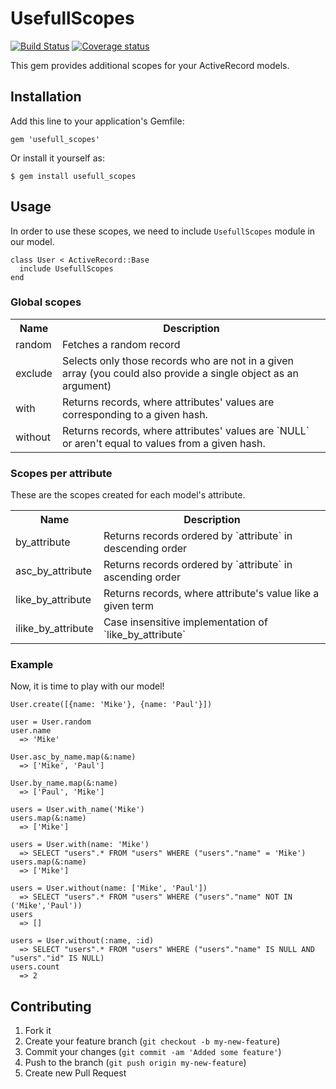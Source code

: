 # UsefullScopes
[![Build Status](https://travis-ci.org/kaize/usefull_scopes.png?branch=master)](https://travis-ci.org/kaize/usefull_scopes)
[![Coverage status](https://coveralls.io/repos/zzet/usefull_scopes/badge.png?branch=testing)](https://coveralls.io/r/zzet/usefull_scopes)

This gem provides additional scopes for your ActiveRecord models.

## Installation

Add this line to your application's Gemfile:

    gem 'usefull_scopes'

Or install it yourself as:

    $ gem install usefull_scopes

## Usage

In order to use these scopes, we need to include `UsefullScopes` module in our model.

    class User < ActiveRecord::Base
      include UsefullScopes
    end

### Global scopes

<table>
  <tr>
    <th>Name</th>
    <th>Description</th>
  </tr>
  <tr>
    <td>random</td>
    <td>Fetches a random record</td>
  </tr>
  <tr>
    <td>exclude</td>
    <td>Selects only those records who are not in a given array (you could also provide a single object as an argument)</td>
  </tr>
  <tr>
    <td>with</td>
    <td>Returns records, where attributes' values are corresponding to a given hash.</td>
  </tr>
  <tr>
    <td>without</td>
    <td>Returns records, where attributes' values are `NULL` or aren't equal to values from a given hash.</td>
  </tr>
</table>

### Scopes per attribute

These are the scopes created for each model's attribute.

<table>
  <tr>
    <th>Name</th>
    <th>Description</th>
  </tr>
  <tr>
    <td>by_attribute</td>
    <td>Returns records ordered by `attribute` in descending order</td>
  </tr>
  <tr>
    <td>asc_by_attribute</td>
    <td>Returns records ordered by `attribute` in ascending order</td>
  </tr>
  <tr>
    <td>like_by_attribute</td>
    <td>Returns records, where attribute's value like a given term </td>
  </tr>
  <tr>
    <td>ilike_by_attribute</td>
    <td>Сase insensitive implementation of `like_by_attribute`</td>
  </tr>
</table>

### Example

Now, it is time to play with our model!

    User.create([{name: 'Mike'}, {name: 'Paul'}])

    user = User.random
    user.name
      => 'Mike'

    User.asc_by_name.map(&:name)
      => ['Mike', 'Paul']

    User.by_name.map(&:name)
      => ['Paul', 'Mike']

    users = User.with_name('Mike')
    users.map(&:name)
      => ['Mike']

    users = User.with(name: 'Mike')
      => SELECT "users".* FROM "users" WHERE ("users"."name" = 'Mike')
    users.map(&:name)
      => ['Mike']

    users = User.without(name: ['Mike', 'Paul'])
      => SELECT "users".* FROM "users" WHERE ("users"."name" NOT IN ('Mike','Paul'))
    users
      => []

    users = User.without(:name, :id)
      => SELECT "users".* FROM "users" WHERE ("users"."name" IS NULL AND "users"."id" IS NULL)
    users.count
      => 2

## Contributing

1. Fork it
2. Create your feature branch (`git checkout -b my-new-feature`)
3. Commit your changes (`git commit -am 'Added some feature'`)
4. Push to the branch (`git push origin my-new-feature`)
5. Create new Pull Request
